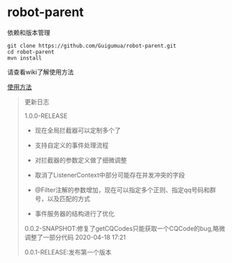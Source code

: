 # robot-parent

依赖和版本管理

```shell
git clone https://github.com/Guigumua/robot-parent.git
cd robot-parent
mvn install
```

请查看wiki了解使用方法

[使用方法](https://github.com/Guigumua/robot-parent/wiki)

> 更新日志
>
> 1.0.0-RELEASE
>
>  - 现在全局拦截器可以定制多个了
> 
>  - 支持自定义的事件处理流程
>
>  - 对拦截器的参数定义做了细微调整
>
>  - 取消了ListenerContext中部分可能存在并发冲突的字段
>
>  - @Filter注解的参数增加，现在可以指定多个正则、指定qq号码和群号，以及匹配的方式
>
>  - 事件服务器的结构进行了优化
>
> 0.0.2-SNAPSHOT:修复了getCQCodes只能获取一个CQCode的bug,略微调整了一部分代码 2020-04-18 17:21
>
> 0.0.1-RELEASE:发布第一个版本
